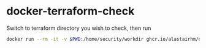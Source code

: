# docker-terraform-check

Switch to terraform directory you wish to check, then run

```bash
docker run --rm -it -v $PWD:/home/security/workdir ghcr.io/alastairhm/docker-terraform-check:latest
```
